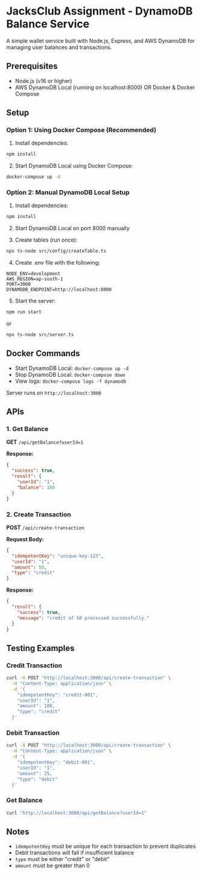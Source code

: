 # JacksClub Assignment - DynamoDB Balance Service

A simple wallet service built with Node.js, Express, and AWS DynamoDB for managing user balances and transactions.

## Prerequisites

- Node.js (v16 or higher)
- AWS DynamoDB Local (running on localhost:8000) OR Docker & Docker Compose

## Setup

### Option 1: Using Docker Compose (Recommended)

1. Install dependencies:
```bash
npm install
```

2. Start DynamoDB Local using Docker Compose:
```bash
docker-compose up -d
```

### Option 2: Manual DynamoDB Local Setup

1. Install dependencies:
```bash
npm install
```

2. Start DynamoDB Local on port 8000 manually

3. Create tables (run once):
```bash
npx ts-node src/config/createTable.ts
```

4. Create .env file with the following:

```
NODE_ENV=development
AWS_REGION=ap-south-1
PORT=3000
DYNAMODB_ENDPOINT=http://localhost:8000
```

5. Start the server:
```bash
npm run start
```
or
```bash
npx ts-node src/server.ts
```

## Docker Commands

- Start DynamoDB Local: `docker-compose up -d`
- Stop DynamoDB Local: `docker-compose down`
- View logs: `docker-compose logs -f dynamodb`

Server runs on `http://localhost:3000`

## APIs

### 1. Get Balance
**GET** `/api/getBalance?userId=1`

**Response:**
```json
{
  "success": true,
  "result": {
    "userId": "1",
    "balance": 100
  }
}
```

### 2. Create Transaction
**POST** `/api/create-transaction`

**Request Body:**
```json
{
  "idempotentKey": "unique-key-123",
  "userId": "1",
  "amount": 50,
  "type": "credit"
}
```

**Response:**
```json
{
  "result": {
    "success": true,
    "message": "credit of 50 processed successfully."
  }
}
```

## Testing Examples

### Credit Transaction
```bash
curl -X POST "http://localhost:3000/api/create-transaction" \
  -H "Content-Type: application/json" \
  -d '{
    "idempotentKey": "credit-001",
    "userId": "1",
    "amount": 100,
    "type": "credit"
  }'
```

### Debit Transaction
```bash
curl -X POST "http://localhost:3000/api/create-transaction" \
  -H "Content-Type: application/json" \
  -d '{
    "idempotentKey": "debit-001",
    "userId": "1",
    "amount": 25,
    "type": "debit"
  }'
```

### Get Balance
```bash
curl "http://localhost:3000/api/getBalance?userId=1"
```

## Notes

- `idempotentKey` must be unique for each transaction to prevent duplicates
- Debit transactions will fail if insufficient balance
- `type` must be either "credit" or "debit"
- `amount` must be greater than 0
